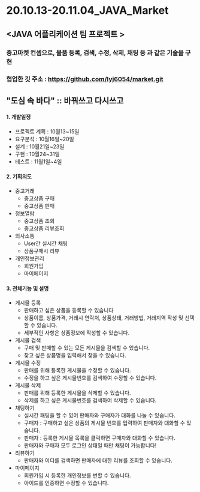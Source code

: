 # 20.10.13-20.11.04_JAVA_Market
## <JAVA 어플리케이션 팀 프로젝트 >
### 중고마켓 컨셉으로, 물품 등록, 검색, 수정, 삭제, 채팅 등 과 같은 기술을 구현
### 협업한 깃 주소 : https://github.com/lyj6054/market.git

## "도심 속 바다" :: 바꿔쓰고 다시쓰고

#### 1. 개발일정
+ 프로젝트 계획 : 10월13~15일
+ 요구분석 : 10월16일~20일
+ 설계 : 10월21일~23일
+ 구현 : 10월24~31일
+ 테스트 : 11월1일~4일

#### 2. 기획의도
+ 중고거래
  + 중고상품 구매
  + 중고상품 판매
+ 정보열람
  + 중고상품 조회
  + 중고상품 리뷰조회
+ 의사소통
  + User간 실시간 채팅
  + 상품구매시 리뷰
+ 개인정보관리
  + 회원가입
  + 마이페이지
  
#### 3. 전체기능 및 설명
+ 게시물 등록 
  + 판매하고 싶은 상품을 등록할 수 있습니다
  + 상품이름, 상품가격, 거래시 연락처, 상품상태, 거래방법, 거래지역 작성 및 선택할 수 있습니다.
  + 세부적인 사항은 상품정보에 작성할 수 있습니다.
+ 게시물 검색
  + 구매 및 판매할 수 있는 모든 게시물을 검색할 수 있습니다.
  + 찾고 싶은 상품명을 입력해서 찾을 수 있습니다.
+ 게시물 수정
  + 판매를 위해 틍록한 게시물을 수정할 수 있습니다.
  + 수정을 하고 싶은 게시물번호를 검색하여 수정할 수 있습니다.
+ 게시물 삭제
  + 판매를 위해 등록한 게시물을 삭제할 수 있습니다.
  + 삭제를 하고 싶은 게시물번호를 검색하여 삭제할 수 있습니다.
+ 채팅하기
  + 실시간 패팅을 할 수 있어 판매자와 구매자가 대화를 나눌 수 있습니다.
  + 구매자 : 구매하고 싶은 상품의 게시물 번호를 입력하여 판매자와 대화할 수 있습니다.
  + 판매자 : 등록한 게시물 목록을 클릭하면 구매자와 대화할 수 있습니다.
  * 판매자와 구매자 모두 로그인 상태일 때만 채팅이 가능합니다!
+ 리뷰하기
  + 판매자와 이디를 검색하면 판매자에 대한 리뷰를 조회할 수 있습니다.
+ 마이페이지
  + 회원가입 시 등록한 개인정보를 변할 수 있습니다.
  + 아이드를 인증하면 수정할 수 있습니다.
